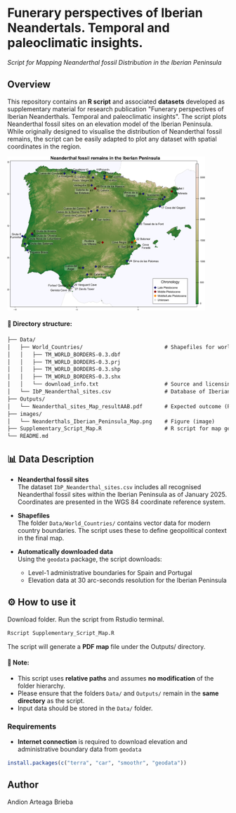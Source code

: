 # Funerary perspectives of Iberian Neandertals. Temporal and paleoclimatic insights.
*Script for Mapping Neanderthal fossil Distribution in the Iberian Peninsula*

## Overview

This repository contains an **R script** and associated **datasets** developed as supplementary material for research publication "Funerary perspectives of Iberian Neanderthals. Temporal and paleoclimatic insights". The script plots Neanderthal fossil sites on an elevation model of the Iberian Peninsula. While originally designed to visualise the distribution of Neanderthal fossil remains, the script can be easily adapted to plot any dataset with spatial coordinates in the region.

<img src="https://github.com/AndionArteaga/Iberian-Neanderthal-fossils-map/blob/main/images/Neanderthals_Iberian_Peninsula_Map.png" alt="Neanderthals_Iberian_Peninsula_Map" width="450" height="350"/>

#### 📁 Directory structure:

```markdown
├── Data/
│   ├── World_Countries/                          # Shapefiles for world political boundaries
│   │   ├── TM_WORLD_BORDERS-0.3.dbf
│   │   ├── TM_WORLD_BORDERS-0.3.prj
│   │   ├── TM_WORLD_BORDERS-0.3.shp
│   │   ├── TM_WORLD_BORDERS-0.3.shx
│   │   └── download_info.txt                     # Source and licensing info
│   └── IbP_Neanderthal_sites.csv                 # Database of Iberian Neanderthal fossil sites
├── Outputs/
│   └── Neanderthal_sites_Map_resultAAB.pdf       # Expected outcome (PDF)
├── images/
│   └── Neanderthals_Iberian_Peninsula_Map.png    # Figure (image)
├── Supplementary_Script_Map.R                    # R script for map generation
└── README.md
```


## 📊 Data Description

- **Neanderthal fossil sites**  
  The dataset `IbP_Neanderthal_sites.csv` includes all recognised Neanderthal fossil sites within the Iberian Peninsula as of January 2025.
  Coordinates are presented in the WGS 84 coordinate reference system.

- **Shapefiles**  
  The folder `Data/World_Countries/` contains vector data for modern country boundaries. The script uses these to define geopolitical context in the final map.

- **Automatically downloaded data**  
  Using the `geodata` package, the script downloads:
  - Level-1 administrative boundaries for Spain and Portugal  
  - Elevation data at 30 arc-seconds resolution for the Iberian Peninsula


## ⚙️ How to use it

Download folder. 
Run the script from Rstudio terminal.
```R
Rscript Supplementary_Script_Map.R
```
The script will generate a **PDF map** file under the Outputs/ directory.

#### 📌 Note:
- This script uses **relative paths** and assumes **no modification** of the folder hierarchy.  
- Please ensure that the folders `Data/` and `Outputs/` remain in the **same directory** as the script.  
- Input data should be stored in the `Data/` folder.

### Requirements
- **Internet connection** is required to download elevation and administrative boundary data from `geodata`
```R
install.packages(c("terra", "car", "smoothr", "geodata"))
```

## Author
Andion Arteaga Brieba
